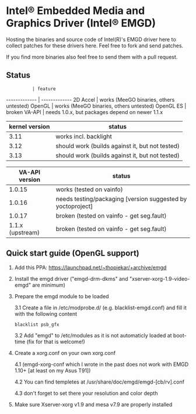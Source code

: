Intel® Embedded Media and Graphics Driver (Intel® EMGD)
=======================================================

Hosting the binaries and source code of Intel(R)'s EMGD driver here to collect patches for these drivers here.
Feel free to fork and send patches.

If you find more binaries also feel free to send them with a pull request.

Status
------

              | feature
------------- | -------------
2D Accel      | works (MeeGO binaries, others untested)
OpenGL        | works (MeeGO binaries, others untested)
OpenGL ES     | broken
VA-API        | needs 1.0.x, but packages depend on newer 1.1.x

kernel version       | status
-------------------- | -------------
3.11                 | works incl. backlight
3.12                 | should work (builds against it, but not tested)
3.13                 | should work (builds against it, but not tested)

VA-API version   | status
---------------- | ------
1.0.15           | works (tested on vainfo)
1.0.16           | needs testing/packaging [version suggested by yoctoproject]
1.0.17           | broken (tested on vainfo - get seg.fault)
1.1.x (upstream) | broken (tested on vainfo - get seg.fault)



Quick start guide (OpenGL support)
----------------------------------

1. Add this PPA: https://launchpad.net/~thopiekar/+archive/emgd

2. Install the emgd driver ("emgd-drm-dkms" and "xserver-xorg-1.9-video-emgd" are minimum)

3. Prepare the emgd module to be loaded

    3.1 Create a file in /etc/modprobe.d/ (e.g. blacklist-emgd.conf) and fill it with the following content

    ```
    blacklist psb_gfx
    ```

    3.2 Add "emgd" to /etc/modules as it is not automaticly loaded at boot-time (fix for that is welcome!)

4. Create a xorg.conf on your own xorg.conf 

    4.1 (emgd-xorg-conf which I wrote in the past does not work with EMGD 1.10+ [at least on my Asus T91])

    4.2 You can find templetes at /usr/share/doc/emgd/emgd-[cb/rv].conf

    4.3 don't forget to set there your resolution and color depth

4. Make sure Xserver-xorg v1.9 and mesa v7.9 are properly installed
